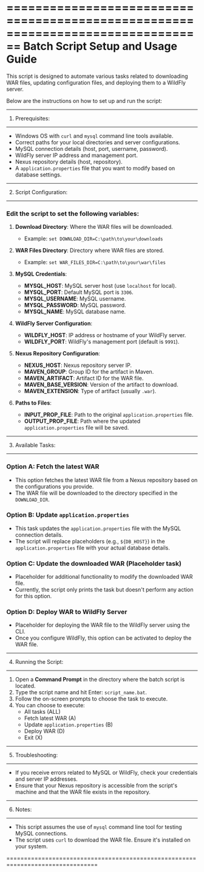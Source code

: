 ================================================================================
                        Batch Script Setup and Usage Guide
================================================================================

This script is designed to automate various tasks related to downloading WAR files,
updating configuration files, and deploying them to a WildFly server.

Below are the instructions on how to set up and run the script:

--------------------------------------------------------------------------------
1. Prerequisites:
--------------------------------------------------------------------------------
- Windows OS with `curl` and `mysql` command line tools available.
- Correct paths for your local directories and server configurations.
- MySQL connection details (host, port, username, password).
- WildFly server IP address and management port.
- Nexus repository details (host, repository).
- A `application.properties` file that you want to modify based on database settings.

--------------------------------------------------------------------------------
2. Script Configuration:
--------------------------------------------------------------------------------

### Edit the script to set the following variables:
1. **Download Directory**: Where the WAR files will be downloaded.
   - Example: `set DOWNLOAD_DIR=C:\path\to\your\downloads`

2. **WAR Files Directory**: Directory where WAR files are stored.
   - Example: `set WAR_FILES_DIR=C:\path\to\your\war\files`

3. **MySQL Credentials**:
   - **MYSQL_HOST**: MySQL server host (use `localhost` for local).
   - **MYSQL_PORT**: Default MySQL port is `3306`.
   - **MYSQL_USERNAME**: MySQL username.
   - **MYSQL_PASSWORD**: MySQL password.
   - **MYSQL_NAME**: MySQL database name.

4. **WildFly Server Configuration**:
   - **WILDFLY_HOST**: IP address or hostname of your WildFly server.
   - **WILDFLY_PORT**: WildFly's management port (default is `9991`).

5. **Nexus Repository Configuration**:
   - **NEXUS_HOST**: Nexus repository server IP.
   - **MAVEN_GROUP**: Group ID for the artifact in Maven.
   - **MAVEN_ARTIFACT**: Artifact ID for the WAR file.
   - **MAVEN_BASE_VERSION**: Version of the artifact to download.
   - **MAVEN_EXTENSION**: Type of artifact (usually `.war`).

6. **Paths to Files**:
   - **INPUT_PROP_FILE**: Path to the original `application.properties` file.
   - **OUTPUT_PROP_FILE**: Path where the updated `application.properties` file will be saved.

--------------------------------------------------------------------------------
3. Available Tasks:
--------------------------------------------------------------------------------

### Option A: Fetch the latest WAR
- This option fetches the latest WAR file from a Nexus repository based on the configurations you provide.
- The WAR file will be downloaded to the directory specified in the `DOWNLOAD_DIR`.

### Option B: Update `application.properties`
- This task updates the `application.properties` file with the MySQL connection details.
- The script will replace placeholders (e.g., `${DB_HOST}`) in the `application.properties` file with your actual database details.

### Option C: Update the downloaded WAR (Placeholder task)
- Placeholder for additional functionality to modify the downloaded WAR file.
- Currently, the script only prints the task but doesn't perform any action for this option.

### Option D: Deploy WAR to WildFly Server
- Placeholder for deploying the WAR file to the WildFly server using the CLI.
- Once you configure WildFly, this option can be activated to deploy the WAR file.

--------------------------------------------------------------------------------
4. Running the Script:
--------------------------------------------------------------------------------
1. Open a **Command Prompt** in the directory where the batch script is located.
2. Type the script name and hit Enter: `script_name.bat`.
3. Follow the on-screen prompts to choose the task to execute.
4. You can choose to execute:
   - All tasks (ALL)
   - Fetch latest WAR (A)
   - Update `application.properties` (B)
   - Deploy WAR (D)
   - Exit (X)

--------------------------------------------------------------------------------
5. Troubleshooting:
--------------------------------------------------------------------------------
- If you receive errors related to MySQL or WildFly, check your credentials and server IP addresses.
- Ensure that your Nexus repository is accessible from the script's machine and that the WAR file exists in the repository.

--------------------------------------------------------------------------------
6. Notes:
--------------------------------------------------------------------------------
- This script assumes the use of `mysql` command line tool for testing MySQL connections.
- The script uses `curl` to download the WAR file. Ensure it's installed on your system.

================================================================================
